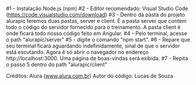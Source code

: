 #1 - Instalação Node.js (npm)
#2 - Editor recomendado: Visual Studio Code (https://code.visualstudio.com/download)
#3 - Dentro da pasta do projeto alurapic teremos duas pastas, server e client. 
É a pasta server que contem todo o código do servidor fornecido para o treinamento. 
A pasta client é onde ficará todo nosso código feito em Angular.
#4 - Pelo terminal, acesse o path "alurapic/server"
#5 - digite o comando "npm start".
#6 - Repare que seu terminal ficará aguardando indefinidamente, sinal de que o servidor está escutando. 
Agora é só abrir o navegador no endereço http://localhost:3000. Uma página de boas-vindas será exibida.
#7 - Repita o passo 5 dentro do path "alurapic/client"

Créditos: Alura (www.alura.com.br)
Autor do código: Lucas de Souza
